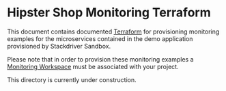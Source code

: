 Hipster Shop Monitoring Terraform
================================================================================

This document contains documented [Terraform] for provisioning monitoring examples
for the microservices contained in the demo application provisioned by Stackdriver Sandbox.

Please note that in order to provision these monitoring examples a [Monitoring Workspace] 
must be associated with your project.

This directory is currently under construction.

[Terraform]: https://www.terraform.io/
[Monitoring Workspace]: https://cloud.google.com/monitoring/workspaces/create